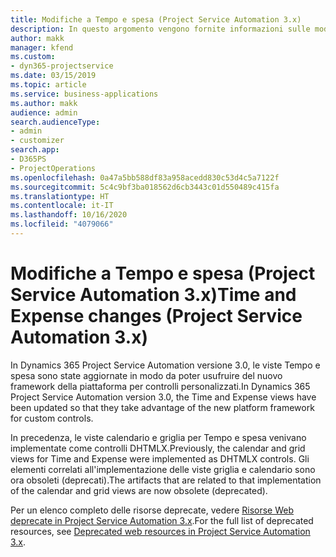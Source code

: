 ```yaml
---
title: Modifiche a Tempo e spesa (Project Service Automation 3.x)
description: In questo argomento vengono fornite informazioni sulle modifiche alla soluzione per Tempo e spesa.
author: makk
manager: kfend
ms.custom:
- dyn365-projectservice
ms.date: 03/15/2019
ms.topic: article
ms.service: business-applications
ms.author: makk
audience: admin
search.audienceType:
- admin
- customizer
search.app:
- D365PS
- ProjectOperations
ms.openlocfilehash: 0a47a5bb588df83a958acedd830c53d4c5a7122f
ms.sourcegitcommit: 5c4c9bf3ba018562d6cb3443c01d550489c415fa
ms.translationtype: HT
ms.contentlocale: it-IT
ms.lasthandoff: 10/16/2020
ms.locfileid: "4079066"
---
```

# <a name="time-and-expense-changes-project-service-automation-3x"></a><span data-ttu-id="c3461-103">Modifiche a Tempo e spesa (Project Service Automation 3.x)</span><span class="sxs-lookup"><span data-stu-id="c3461-103">Time and Expense changes (Project Service Automation 3.x)</span></span>

<span data-ttu-id="c3461-104">In Dynamics 365 Project Service Automation versione 3.0, le viste Tempo e spesa sono state aggiornate in modo da poter usufruire del nuovo framework della piattaforma per controlli personalizzati.</span><span class="sxs-lookup"><span data-stu-id="c3461-104">In Dynamics 365 Project Service Automation version 3.0, the Time and Expense views have been updated so that they take advantage of the new platform framework for custom controls.</span></span>

<span data-ttu-id="c3461-105">In precedenza, le viste calendario e griglia per Tempo e spesa venivano implementate come controlli DHTMLX.</span><span class="sxs-lookup"><span data-stu-id="c3461-105">Previously, the calendar and grid views for Time and Expense were implemented as DHTMLX controls.</span></span> <span data-ttu-id="c3461-106">Gli elementi correlati all'implementazione delle viste griglia e calendario sono ora obsoleti (deprecati).</span><span class="sxs-lookup"><span data-stu-id="c3461-106">The artifacts that are related to that implementation of the calendar and grid views are now obsolete (deprecated).</span></span>

<span data-ttu-id="c3461-107">Per un elenco completo delle risorse deprecate, vedere [Risorse Web deprecate in Project Service Automation 3.x](web-resources-deprecated-v3.x.md).</span><span class="sxs-lookup"><span data-stu-id="c3461-107">For the full list of deprecated resources, see [Deprecated web resources in Project Service Automation 3.x](web-resources-deprecated-v3.x.md).</span></span>
